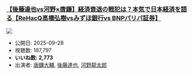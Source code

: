 ### [【後藤達也vs河野×唐鎌】経済衰退の戦犯は？本気で日本経済を語る【ReHacQ高橋弘樹vsみずほ銀行vs BNPパリバ証券】](https://www.youtube.com/watch?v=2JWH_cTgEcM)
[![](https://img.youtube.com/vi/2JWH_cTgEcM/sddefault.jpg)](https://www.youtube.com/watch?v=2JWH_cTgEcM)
-   公開日: 2025-09-28
-   視聴数: 187,797
-   **いいね数: 2,773**
-   出演者: [唐鎌大輔](/rehacq_fan/people/唐鎌大輔 "wikilink"), [後藤達也](/rehacq_fan/people/後藤達也 "wikilink"), [河野龍太郎](/rehacq_fan/people/河野龍太郎 "wikilink")
